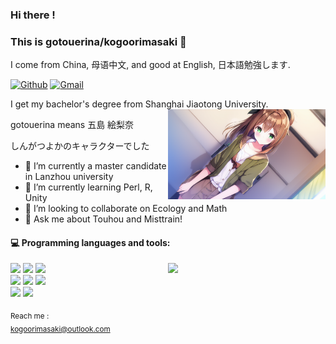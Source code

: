 ### Hi there !
### This is gotouerina/kogoorimasaki 👋
I come from China,
母语中文, and good at English, 日本語勉強します.

[![Github](https://img.shields.io/badge/-Github-000?style=flat&logo=Github&logoColor=white)](https://github.com/gotouerina)
[![Gmail](https://img.shields.io/badge/-Gmail-c14438?style=flat&logo=Gmail&logoColor=white)](mailto:kogoorimasaki@outlook.com)

<p>
I get my bachelor's degree from Shanghai Jiaotong University.
<img align="right" alt="img" src="https://github.com/gotouerina/Character-Set-of-My-Own/blob/main/Han-clothes/56.png" width="50%" height="auto" />

gotouerina means 五島 絵梨奈 

しんがつよかのキャラクターでした

- 🔭 I’m currently a master candidate in Lanzhou university
- 🌱 I’m currently learning Perl, R, Unity
- 👯 I’m looking to collaborate on Ecology and Math
- 💬 Ask me about Touhou and Misttrain!

#### :computer: Programming languages and tools: 
<p>
  <img width="50%" align="right" src="https://github-readme-stats.vercel.app/api?username=gotouerina" />
<p>
<code><img width="12%" src="https://www.vectorlogo.zone/logos/perl/perl-ar21.svg" ></code>
<code><img width="11%" src="https://www.vectorlogo.zone/logos/gnu_bash/gnu_bash-ar21.svg"></code>
<code><img width="5%" src="https://www.vectorlogo.zone/logos/r-project/r-project-icon.svg"></code>


<br />
<code><img width="11%" src="https://www.vectorlogo.zone/logos/ruby-lang/ruby-lang-ar21.svg"></code>
<code><img width="11%" src="https://www.vectorlogo.zone/logos/linux/linux-ar21.svg"></code>
<code><img width="12%" src="https://www.vectorlogo.zone/logos/python/python-ar21.svg"></code>

<br />
<code><img width="11%" src="https://www.vectorlogo.zone/logos/unity3d/unity3d-ar21.svg"></code>
<code><img width="11%" src="https://www.vectorlogo.zone/logos/steampowered/steampowered-ar21.svg"></code>

<sub> Reach me  : <br/> kogoorimasaki@outlook.com
